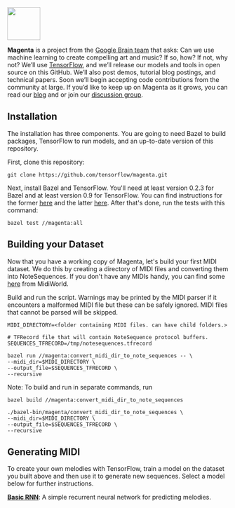 <img src="http://magenta.tensorflow.org/assets/magenta-logo.png" height="75">

**Magenta** is a project from the [Google Brain team](https://research.google.com/teams/brain/)
that asks: Can we use machine learning to create compelling art and music? If
so, how? If not, why not?  We’ll use [TensorFlow](https://www.tensorflow.org),
and we’ll release our models and tools in open source on this GitHub. We’ll also
post demos, tutorial blog postings, and technical papers. Soon we’ll begin 
accepting code contributions from the community at large. If you’d like to keep
up on Magenta as it grows, you can read our [blog](http://magenta.tensorflow.org) and or join our
[discussion group](http://groups.google.com/a/tensorflow.org/forum/#!forum/magenta-discuss).

## Installation
The installation has three components. You are going to need Bazel to build packages, TensorFlow to run models, and an up-to-date version of this repository.

First, clone this repository:

```git clone https://github.com/tensorflow/magenta.git```

Next, install Bazel and TensorFlow. You'll need at least version 0.2.3 for Bazel and at least version 0.9 for TensorFlow. You can find instructions for the former [here](http://www.bazel.io/docs/install.html) and the latter [here](https://github.com/tensorflow/tensorflow/blob/v0.9.0rc0/tensorflow/g3doc/get_started/os_setup.md). After that's done, run the tests with this command:

```bazel test //magenta:all```

## Building your Dataset
Now that you have a working copy of Magenta, let's build your first MIDI dataset. We do this by creating a directory of MIDI files and converting them into NoteSequences. If you don't have any MIDIs handy, you can find some [here](http://www.midiworld.com/files/142/) from MidiWorld.

Build and run the script. Warnings may be printed by the MIDI parser if it encounters a malformed MIDI file but these can be safely ignored. MIDI files that cannot be parsed will be skipped.

```
MIDI_DIRECTORY=<folder containing MIDI files. can have child folders.>

# TFRecord file that will contain NoteSequence protocol buffers.
SEQUENCES_TFRECORD=/tmp/notesequences.tfrecord

bazel run //magenta:convert_midi_dir_to_note_sequences -- \
--midi_dir=$MIDI_DIRECTORY \
--output_file=$SEQUENCES_TFRECORD \
--recursive
```

Note: To build and run in separate commands, run

```
bazel build //magenta:convert_midi_dir_to_note_sequences

./bazel-bin/magenta/convert_midi_dir_to_note_sequences \
--midi_dir=$MIDI_DIRECTORY \
--output_file=$SEQUENCES_TFRECORD \
--recursive
```

## Generating MIDI

To create your own melodies with TensorFlow, train a model on the dataset you built above and then use it to generate new sequences. Select a model below for further instructions.

**[Basic RNN](magenta/models/basic_rnn)**: A simple recurrent neural network for predicting melodies.
